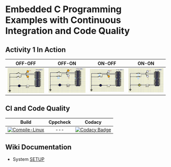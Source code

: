 # Embedded C Programming Examples with Continuous Integration and Code Quality

## Activity 1 In Action

|OFF-OFF|OFF-ON|ON-OFF|ON-ON|
|:--:|:--:|:--:|:--:|
|![off-off](https://github.com/259819/LnT_embeddedC/blob/main/simulation/off-off.PNG)|![OFF-ON](https://github.com/259819/LnT_embeddedC/blob/main/simulation/off-on.PNG)|![on-off](https://github.com/259819/LnT_embeddedC/blob/main/simulation/on-off.PNG)|![on-on](https://github.com/259819/LnT_embeddedC/blob/main/simulation/on-on.PNG)|

## CI and Code Quality

|Build|Cppcheck|Codacy|
|:--:|:--:|:--:|
|[![Compile-Linux](https://github.com/259819/LnT_embeddedC/actions/workflows/compile.yml/badge.svg)](https://github.com/259819/LnT_embeddedC/actions/workflows/compile.yml)|---|[![Codacy Badge](https://app.codacy.com/project/badge/Grade/0cabd0782afe431ea3b3888dcccd6fb2)](https://www.codacy.com/gh/259819/LnT_embeddedC/dashboard?utm_source=github.com&amp;utm_medium=referral&amp;utm_content=259819/LnT_embeddedC&amp;utm_campaign=Badge_Grade)|

## Wiki Documentation
* System   [SETUP](https://github.com/259819/LnT_embeddedC.git)
